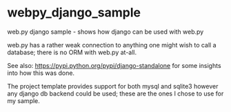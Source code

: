 webpy_django_sample
===================

web.py django sample - shows how django can be used with web.py

web.py has a rather weak connection to anything one might wish to call a database; there is no ORM with web.py at-all.


See also: https://pypi.python.org/pypi/django-standalone for some insights into how this was done.

The project template provides support for both mysql and sqlite3 however any django db backend could be used; these are
the ones I chose to use for my sample.

